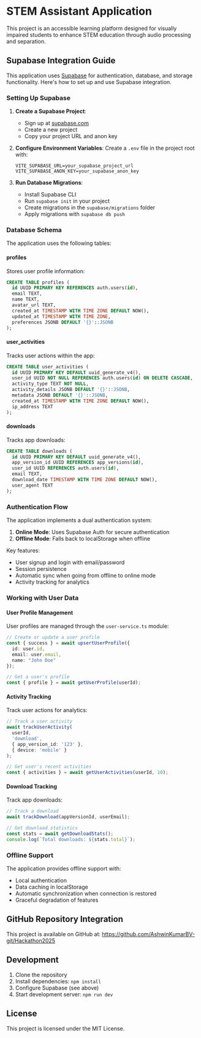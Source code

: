 # STEM Assistant Application

This project is an accessible learning platform designed for visually impaired students to enhance STEM education through audio processing and separation.

## Supabase Integration Guide

This application uses [Supabase](https://supabase.io/) for authentication, database, and storage functionality. Here's how to set up and use Supabase integration.

### Setting Up Supabase

1. **Create a Supabase Project**:
   - Sign up at [supabase.com](https://supabase.com)
   - Create a new project
   - Copy your project URL and anon key

2. **Configure Environment Variables**:
   Create a `.env` file in the project root with:
   ```
   VITE_SUPABASE_URL=your_supabase_project_url
   VITE_SUPABASE_ANON_KEY=your_supabase_anon_key
   ```

3. **Run Database Migrations**:
   - Install Supabase CLI
   - Run `supabase init` in your project
   - Create migrations in the `supabase/migrations` folder
   - Apply migrations with `supabase db push`

### Database Schema

The application uses the following tables:

#### profiles
Stores user profile information:
```sql
CREATE TABLE profiles (
  id UUID PRIMARY KEY REFERENCES auth.users(id),
  email TEXT,
  name TEXT,
  avatar_url TEXT,
  created_at TIMESTAMP WITH TIME ZONE DEFAULT NOW(),
  updated_at TIMESTAMP WITH TIME ZONE,
  preferences JSONB DEFAULT '{}'::JSONB
);
```

#### user_activities
Tracks user actions within the app:
```sql
CREATE TABLE user_activities (
  id UUID PRIMARY KEY DEFAULT uuid_generate_v4(),
  user_id UUID NOT NULL REFERENCES auth.users(id) ON DELETE CASCADE,
  activity_type TEXT NOT NULL,
  activity_details JSONB DEFAULT '{}'::JSONB,
  metadata JSONB DEFAULT '{}'::JSONB,
  created_at TIMESTAMP WITH TIME ZONE DEFAULT NOW(),
  ip_address TEXT
);
```

#### downloads
Tracks app downloads:
```sql
CREATE TABLE downloads (
  id UUID PRIMARY KEY DEFAULT uuid_generate_v4(),
  app_version_id UUID REFERENCES app_versions(id),
  user_id UUID REFERENCES auth.users(id),
  email TEXT,
  download_date TIMESTAMP WITH TIME ZONE DEFAULT NOW(),
  user_agent TEXT
);
```

### Authentication Flow

The application implements a dual authentication system:

1. **Online Mode**: Uses Supabase Auth for secure authentication
2. **Offline Mode**: Falls back to localStorage when offline

Key features:
- User signup and login with email/password
- Session persistence
- Automatic sync when going from offline to online mode
- Activity tracking for analytics

### Working with User Data

#### User Profile Management

User profiles are managed through the `user-service.ts` module:

```typescript
// Create or update a user profile
const { success } = await upsertUserProfile({
  id: user.id,
  email: user.email,
  name: "John Doe"
});

// Get a user's profile
const { profile } = await getUserProfile(userId);
```

#### Activity Tracking

Track user actions for analytics:

```typescript
// Track a user activity
await trackUserActivity(
  userId,
  'download',
  { app_version_id: '123' },
  { device: 'mobile' }
);

// Get user's recent activities
const { activities } = await getUserActivities(userId, 10);
```

#### Download Tracking

Track app downloads:

```typescript
// Track a download
await trackDownload(appVersionId, userEmail);

// Get download statistics
const stats = await getDownloadStats();
console.log(`Total downloads: ${stats.total}`);
```

### Offline Support

The application provides offline support with:

- Local authentication
- Data caching in localStorage
- Automatic synchronization when connection is restored
- Graceful degradation of features

## GitHub Repository Integration

This project is available on GitHub at:
https://github.com/AshwinKumarBV-git/Hackathon2025

## Development

1. Clone the repository
2. Install dependencies: `npm install`
3. Configure Supabase (see above)
4. Start development server: `npm run dev`

## License

This project is licensed under the MIT License.
